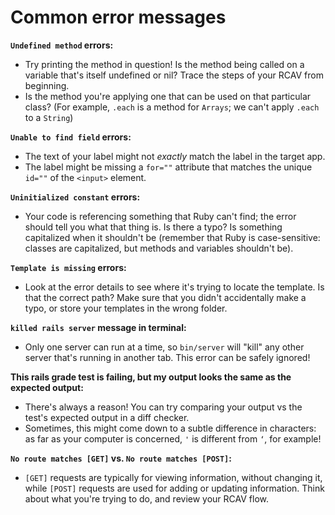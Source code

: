 # Common error messages

**`Undefined method` errors:** 
* Try printing the method in question! Is the method being called on a variable that's itself undefined or nil? Trace the steps of your RCAV from beginning.
* Is the method you're applying one that can be used on that particular class? (For example, `.each` is a method for `Arrays`; we can't apply `.each` to a `String`)

**`Unable to find field` errors:** 
* The text of your label might not *exactly* match the label in the target app.
* The label might be missing a `for=""` attribute that matches the unique `id=""` of the `<input>` element.

**`Uninitialized constant` errors:**
* Your code is referencing something that Ruby can't find; the error should tell you what that thing is. Is there a typo? Is something capitalized when it shouldn't be (remember that Ruby is case-sensitive: classes are capitalized, but methods and variables shouldn't be).

**`Template is missing` errors:**
* Look at the error details to see where it's trying to locate the template. Is that the correct path? Make sure that you didn't accidentally make a typo, or store your templates in the wrong folder. 

**`killed rails server` message in terminal:**
* Only one server can run at a time, so `bin/server` will "kill" any other server that's running in another tab. This error can be safely ignored!

**This rails grade test is failing, but my output looks the same as the expected output:**
* There's always a reason! You can try comparing your output vs the test's expected output in a diff checker.
* Sometimes, this might come down to a subtle difference in characters: as far as your computer is concerned, `'` is different from `‘`, for example!

**`No route matches [GET]` vs. `No route matches [POST]`:**
* `[GET]` requests are typically for viewing information, without changing it, while `[POST]` requests are used for adding or updating information. Think about what you're trying to do, and review your RCAV flow.
